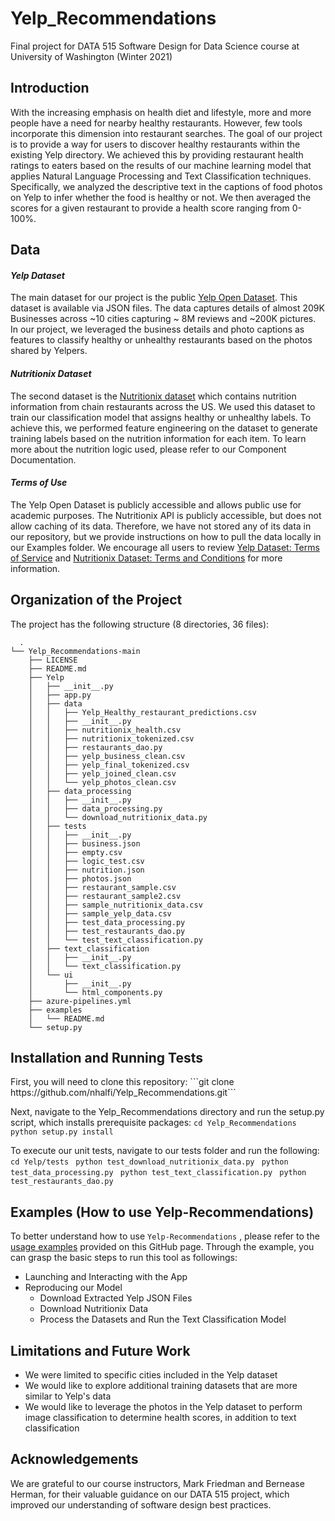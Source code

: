 # Yelp_Recommendations
Final project for DATA 515 Software Design for Data Science course at University of Washington (Winter 2021)

<h2> Introduction </h2>
With the increasing emphasis on health diet and lifestyle, more and more people have a need for nearby healthy restaurants. However, few tools incorporate this dimension into restaurant searches. The goal of our project is to provide a way for users to discover healthy restaurants within the existing Yelp directory. We achieved this by providing restaurant health ratings to eaters based on the results of our machine learning model that applies Natural Language Processing and Text Classification techniques. Specifically, we analyzed the descriptive text in the captions of food photos on Yelp to infer whether the food is healthy or not. We then averaged the scores for a given restaurant to provide a health score ranging from 0-100%.

<h2>Data</h2>

<i> <h4> Yelp Dataset </h4></i> The main dataset for our project is the public [Yelp Open Dataset](https://www.yelp.com/dataset). This dataset is available via JSON files. The data captures details of almost 209K Businesses across ~10 cities capturing ~ 8M reviews and ~200K pictures. In our project, we leveraged the business details and photo captions as features to classify healthy or unhealthy restaurants based on the photos shared by Yelpers. 

<i> <h4> Nutritionix Dataset </h4></i> The second dataset is the [Nutritionix dataset](https://www.nutritionix.com/business/api) which contains nutrition information from chain restaurants across the US.  We used this dataset to train our classification model that assigns healthy or unhealthy labels. To achieve this, we performed feature engineering on the dataset to generate training labels based on the nutrition information for each item. To learn more about the nutrition logic used, please refer to our Component Documentation. <br>

<i> <h4> Terms of Use </h4></i>
The Yelp Open Dataset is publicly accessible and allows public use for academic purposes. The Nutritionix API is publicly accessible, but does not allow caching of its data. Therefore, we have not stored any of its data in our repository, but we provide instructions on how to pull the data locally in our Examples folder. We encourage all users to review [Yelp Dataset: Terms of Service](https://terms.yelp.com/tos/en_us/20200101_en_us/) and [Nutritionix Dataset: Terms and Conditions](https://www.nutritionix.com/apiterms) for more information.


<h2>Organization of the Project</h2>
The project has the following structure (8 directories, 36 files): <br>

```
  .
└── Yelp_Recommendations-main
    ├── LICENSE
    ├── README.md
    ├── Yelp
    │   ├── __init__.py
    │   ├── app.py
    │   ├── data
    │   │   ├── Yelp_Healthy_restaurant_predictions.csv
    │   │   ├── __init__.py
    │   │   ├── nutritionix_health.csv
    │   │   ├── nutritionix_tokenized.csv
    │   │   ├── restaurants_dao.py
    │   │   ├── yelp_business_clean.csv
    │   │   ├── yelp_final_tokenized.csv
    │   │   ├── yelp_joined_clean.csv
    │   │   └── yelp_photos_clean.csv
    │   ├── data_processing
    │   │   ├── __init__.py
    │   │   ├── data_processing.py
    │   │   └── download_nutritionix_data.py
    │   ├── tests
    │   │   ├── __init__.py
    │   │   ├── business.json
    │   │   ├── empty.csv
    │   │   ├── logic_test.csv
    │   │   ├── nutrition.json
    │   │   ├── photos.json
    │   │   ├── restaurant_sample.csv
    │   │   ├── restaurant_sample2.csv
    │   │   ├── sample_nutritionix_data.csv
    │   │   ├── sample_yelp_data.csv
    │   │   ├── test_data_processing.py
    │   │   ├── test_restaurants_dao.py
    │   │   └── test_text_classification.py
    │   ├── text_classification
    │   │   ├── __init__.py
    │   │   └── text_classification.py
    │   └── ui
    │       ├── __init__.py
    │       └── html_components.py
    ├── azure-pipelines.yml
    ├── examples
    │   └── README.md
    └── setup.py
```

<h2>Installation and Running Tests</h2> 
First, you will need to clone this repository:  
```git clone https://github.com/nhalfi/Yelp_Recommendations.git```

Next, navigate to the Yelp_Recommendations directory and run the setup.py script, which installs prerequisite packages:
``` cd Yelp_Recommendations ```  
``` python setup.py install ```  

To execute our unit tests, navigate to our tests folder and run the following:
``` cd Yelp/tests```
``` python test_download_nutritionix_data.py```
``` python test_data_processing.py```
``` python test_text_classification.py```
``` python test_restaurants_dao.py```



<h2>Examples (How to use Yelp-Recommendations)</h2> 

To better understand how to use ```Yelp-Recommendations``` , please refer to the [usage examples](https://github.com/nhalfi/Yelp_Recommendations/tree/main/examples) provided on this GitHub page. Through the example, you can grasp the basic steps to run this tool as followings:

  * Launching and Interacting with the App <br>
  * Reproducing our Model
    * Download Extracted Yelp JSON Files
    * Download Nutritionix Data
    * Process the Datasets and Run the Text Classification Model

<h2>Limitations and Future Work</h2> 

  * We were limited to specific cities included in the Yelp dataset <br>
  * We would like to explore additional training datasets that are more similar to Yelp's data <br>
  * We would like to leverage the photos in the Yelp dataset to perform image classification to determine health scores, in addition to text classification <br>

<h2>Acknowledgements</h2> 

We are grateful to our course instructors, Mark Friedman and Bernease Herman, for their valuable guidance on our DATA 515 project, which improved our understanding of software design best practices. <br>
<br>




